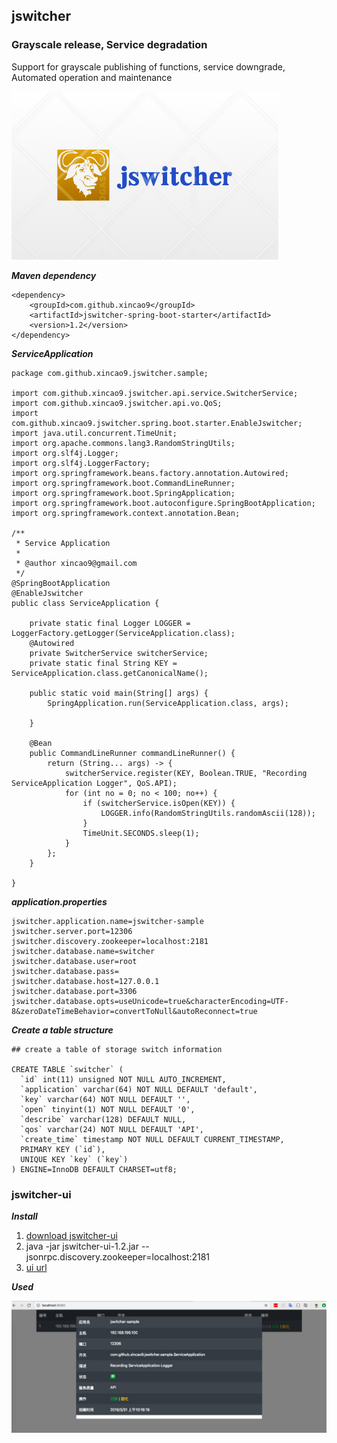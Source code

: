 ## jswitcher

### Grayscale release, Service degradation

Support for grayscale publishing of functions, service downgrade, Automated operation and maintenance

![logo](https://github.com/xincao9/jswitcher/blob/master/logo.png)

**_Maven dependency_**

```
<dependency>
    <groupId>com.github.xincao9</groupId>
    <artifactId>jswitcher-spring-boot-starter</artifactId>
    <version>1.2</version>
</dependency>
```

**_ServiceApplication_**

```
package com.github.xincao9.jswitcher.sample;

import com.github.xincao9.jswitcher.api.service.SwitcherService;
import com.github.xincao9.jswitcher.api.vo.QoS;
import com.github.xincao9.jswitcher.spring.boot.starter.EnableJswitcher;
import java.util.concurrent.TimeUnit;
import org.apache.commons.lang3.RandomStringUtils;
import org.slf4j.Logger;
import org.slf4j.LoggerFactory;
import org.springframework.beans.factory.annotation.Autowired;
import org.springframework.boot.CommandLineRunner;
import org.springframework.boot.SpringApplication;
import org.springframework.boot.autoconfigure.SpringBootApplication;
import org.springframework.context.annotation.Bean;

/**
 * Service Application
 *
 * @author xincao9@gmail.com
 */
@SpringBootApplication
@EnableJswitcher
public class ServiceApplication {

    private static final Logger LOGGER = LoggerFactory.getLogger(ServiceApplication.class);
    @Autowired
    private SwitcherService switcherService;
    private static final String KEY = ServiceApplication.class.getCanonicalName();

    public static void main(String[] args) {
        SpringApplication.run(ServiceApplication.class, args);

    }

    @Bean
    public CommandLineRunner commandLineRunner() {
        return (String... args) -> {
            switcherService.register(KEY, Boolean.TRUE, "Recording ServiceApplication Logger", QoS.API);
            for (int no = 0; no < 100; no++) {
                if (switcherService.isOpen(KEY)) {
                    LOGGER.info(RandomStringUtils.randomAscii(128));
                }
                TimeUnit.SECONDS.sleep(1);
            }
        };
    }

}
```

**_application.properties_**

```
jswitcher.application.name=jswitcher-sample
jswitcher.server.port=12306
jswitcher.discovery.zookeeper=localhost:2181
jswitcher.database.name=switcher
jswitcher.database.user=root
jswitcher.database.pass=
jswitcher.database.host=127.0.0.1
jswitcher.database.port=3306
jswitcher.database.opts=useUnicode=true&characterEncoding=UTF-8&zeroDateTimeBehavior=convertToNull&autoReconnect=true
```

**_Create a table structure_**

```
## create a table of storage switch information

CREATE TABLE `switcher` (
  `id` int(11) unsigned NOT NULL AUTO_INCREMENT,
  `application` varchar(64) NOT NULL DEFAULT 'default',
  `key` varchar(64) NOT NULL DEFAULT '',
  `open` tinyint(1) NOT NULL DEFAULT '0',
  `describe` varchar(128) DEFAULT NULL,
  `qos` varchar(24) NOT NULL DEFAULT 'API',
  `create_time` timestamp NOT NULL DEFAULT CURRENT_TIMESTAMP,
  PRIMARY KEY (`id`),
  UNIQUE KEY `key` (`key`)
) ENGINE=InnoDB DEFAULT CHARSET=utf8;

```

### jswitcher-ui

**_Install_**


1. [download jswitcher-ui](https://search.maven.org/remotecontent?filepath=com/github/xincao9/jswitcher-ui/1.2/jswitcher-ui-1.2.jar)
2. java -jar jswitcher-ui-1.2.jar --jsonrpc.discovery.zookeeper=localhost:2181
3. [ui url](http://localhost:8080)

**_Used_**

![keys](https://github.com/xincao9/jswitcher/blob/master/keys.png)
